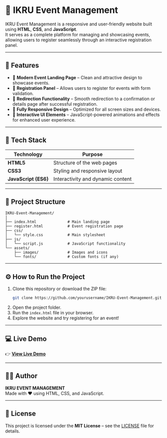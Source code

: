 # 🌟 IKRU Event Management

IKRU Event Management is a responsive and user-friendly website built using **HTML**, **CSS**, and **JavaScript**.  
It serves as a complete platform for managing and showcasing events, allowing users to register seamlessly through an interactive registration panel.

---

## 🚀 Features

- 🎉 **Modern Event Landing Page** – Clean and attractive design to showcase events.
- 📝 **Registration Panel** – Allows users to register for events with form validation.
- 🔗 **Redirection Functionality** – Smooth redirection to a confirmation or details page after successful registration.
- 📱 **Fully Responsive Design** – Optimized for all screen sizes and devices.
- 💬 **Interactive UI Elements** – JavaScript-powered animations and effects for enhanced user experience.

---

## 🧰 Tech Stack

| Technology | Purpose |
|-------------|----------|
| **HTML5**   | Structure of the web pages |
| **CSS3**    | Styling and responsive layout |
| **JavaScript (ES6)** | Interactivity and dynamic content |

---

## 📂 Project Structure

```
IKRU-Event-Management/
│
├── index.html              # Main landing page
├── register.html           # Event registration page
├── css/
│   └── style.css           # Main stylesheet
├── js/
│   └── script.js           # JavaScript functionality
└── assets/
    ├── images/             # Images and icons
    └── fonts/              # Custom fonts (if any)
```

---

## ⚙️ How to Run the Project

1. Clone this repository or download the ZIP file:
   ```bash
   git clone https://github.com/yourusername/IKRU-Event-Management.git
   ```
2. Open the project folder.
3. Run the `index.html` file in your browser.
4. Explore the website and try registering for an event!

---

## 💻 Live Demo

👉 **[View Live Demo](https://haanirafeeque.github.io/Simple-Event-Management-website)**  

---


## 🧑‍💻 Author

**IKRU EVENT MANAGEMENT**  
Made with ❤️ using HTML, CSS, and JavaScript.

---

## 🪪 License

This project is licensed under the **MIT License** – see the [LICENSE](LICENSE) file for details.
